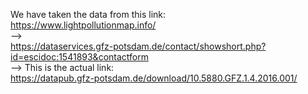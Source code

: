 We have taken the data from this link: <br>
https://www.lightpollutionmap.info/ <br>
--> <br>
https://dataservices.gfz-potsdam.de/contact/showshort.php?id=escidoc:1541893&contactform <br>
--> This is the actual link: <br>
https://datapub.gfz-potsdam.de/download/10.5880.GFZ.1.4.2016.001/ <br>
